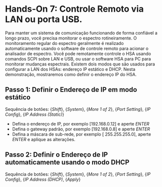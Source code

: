 # **Hands-On 7: Controle Remoto via LAN ou porta USB.**

Para manter um sistema de comunicação funcionando de forma confiável a longo prazo, você precisa monitorar o espectro rotineiramente. O monitoramento regular do espectro geralmente é realizado automaticamente usando o software de controle remoto para acionar o analisador de espectro. Você pode remotamente controle o HSA usando comandos SCPI sobre LAN e USB, ou usar o software HSA para PC para monitorar mudanças espectrais. Existem dois modos que são usados ​​para configurar a LAN dos HSAs: endereço IP estático e DHCP.
Nesta demonstração, mostraremos como definir o endereço IP do HSA.

## **Passo 1: Definir o Endereço de IP em modo estático**

Sequência de botões: {*Shift*}, {*System*}, {*More 1 of 2*}, {*Port Setting*}, {*IP Config*}, {*IP Address 
(Static)*}

- Defina o endereço de IP, por exemplo [192.168.0.12] e aperte *ENTER* 
- Defina o gateway padrão, por exemplo [192.168.0.8] e aperte *ENTER*
- Defina a máscara de sub-rede, por exemplo [ 255.255.255.0], aperte *ENTER* e aplique as alterações.

## **Passo 2: Definir o Endereço de IP automaticamente usando o modo DHCP**

Sequência de botões: {*Shift*}, {*System*}, {*More 1 of 2*}, {*Port Setting*}, {*IP Config*}, {*IP Address (DHCP)*, {*Apply*}
